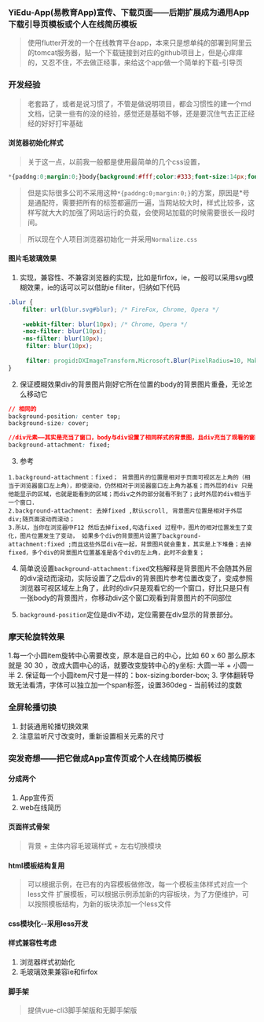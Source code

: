 <!--
 * @Description: 
 * @version: 
 * @Author: lxw
 * @Date: 2020-03-28 20:12:18
 * @LastEditors: lxw
 * @LastEditTime: 2020-03-29 15:32:15
 -->
### YiEdu-App(易教育App)宣传、下载页面——后期扩展成为通用App下载引导页模板或个人在线简历模板
> 使用flutter开发的一个在线教育平台app，本来只是想单纯的部署到阿里云的tomcat服务器，贴一个下载链接到对应的github项目上，但是心痒痒的，又忍不住，不去做正经事，来给这个app做一个简单的下载-引导页

### 开发经验
> 老套路了，或者是说习惯了，不管是做说明项目，都会习惯性的建一个md文档，记录一些有的没的经验，感觉还是基础不够，还是要沉住气去正正经经的好好打牢基础

#### 浏览器初始化样式
> 关于这一点，以前我一般都是使用最简单的几个css设置，
```css
*{paddng:0;margin:0;}body{background:#fff;color:#333;font-size:14px;font-family:......}
```
> 但是实际很多公司不采用这种`*{paddng:0;margin:0;}`的方案，原因是*号是通配符，需要把所有的标签都遍历一遍，当网站较大时，样式比较多，这样写就大大的加强了网站运行的负载，会使网站加载的时候需要很长一段时间。

> 所以现在个人项目浏览器初始化一并采用`Normalize.css`

#### 图片毛玻璃效果
1. 实现，兼容性、不兼容浏览器的实现，比如是firfox，ie，一般可以采用svg模糊效果，ie的话可以可以借助ie filiter，归纳如下代码
```css
.blur {	
    filter: url(blur.svg#blur); /* FireFox, Chrome, Opera */
    
    -webkit-filter: blur(10px); /* Chrome, Opera */
    -moz-filter: blur(10px);
    -ms-filter: blur(10px);    
     filter: blur(10px);
    
     filter: progid:DXImageTransform.Microsoft.Blur(PixelRadius=10, MakeShadow=false); /* IE6~IE9 */
}
```
2. 保证模糊效果div的背景图片刚好它所在位置的body的背景图片重叠，无论怎么移动它
```css
// 相同的
background-position: center top;
background-size: cover;

//div元素——其实是充当了窗口，body与div设置了相同样式的背景图，且div充当了观看的窗口，此时无论你怎么在移动div，背景都是相同部分刚好重叠的，注意不要使用transform移动
background-attachment: fixed;
```
3. 参考
```
1.background-attachment：fixed； 背景图片的位置是相对于页面可视区左上角的（相当于浏览器窗口左上角），即使滚动，仍然相对于浏览器窗口左上角为基准；而外层的div 只是他能显示的区域，也就是能看到的区域；而div之外的部分就看不到了；此时外层的div相当于一个窗口.
2.background-attachment: 去掉fixed ,默认scroll, 背景图片位置是相对于外层div;随页面滚动而滚动；
3.所以，当你在浏览器中F12 然后去掉fixed,勾选fixed 过程中，图片的相对位置发生了变化，图片位置发生了变动， 如果多个div的背景图片设置了background-attachment:fixed ;而且这些外层div在一起，背景图片就会重复，其实是上下堆叠；去掉fixed，多个div的背景图片位置基准是各个div的左上角，此时不会重复；
```
4. 简单说设置`background-attachment:fixed`文档解释是背景图片不会随其外层的div滚动而滚动，实际设置了之后div的背景图片参考位置改变了，变成参照浏览器可视区域左上角了，此时的div只是观看它的一个窗口，好比只是只有一张body的背景图片，你移动div这个窗口观看到背景图片的不同部位

5. `background-position`定位是div不动，定位需要在div显示的背景部分。

### 摩天轮旋转效果
1.每一个小圆item旋转中心需要改变，原本是自己的中心，比如 60 x 60 那么原本就是 30 30 ，改成大圆中心的话，就要改变旋转中心的y坐标: 大圆一半 + 小圆一半
2. 保证每一个小圆item尺寸是一样的：box-sizing:border-box;
3. 字体翻转导致无法看清，字体可以独立加一个span标签，设置360deg - 当前转过的度数

### 全屏轮播切换
1. 封装通用轮播切换效果
2. 注意监听尺寸改变时，重新设置相关元素的尺寸


### 突发奇想——把它做成App宣传页或个人在线简历模板
#### 分成两个
1. App宣传页
2. web在线简历

#### 页面样式骨架
> 背景 + 主体内容毛玻璃样式 + 左右切换模块

#### html模板结构复用
> 可以根据示例，在已有的内容模板做修改，每一个模板主体样式对应一个less文件
> 扩展模板，可以根据示例添加新的内容板块，为了方便维护，可以按照模板结构，为新的板块添加一个less文件

#### css模块化--采用less开发

#### 样式兼容性考虑
1. 浏览器样式初始化
2. 毛玻璃效果兼容ie和firfox

#### 脚手架
> 提供vue-cli3脚手架版和无脚手架版


